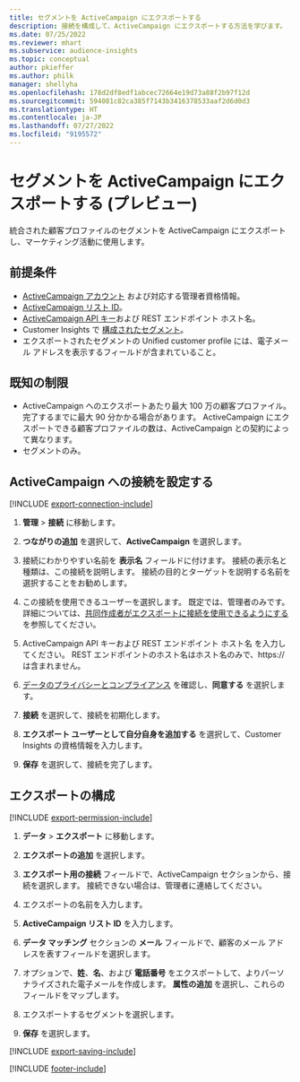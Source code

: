 ```yaml
---
title: セグメントを ActiveCampaign にエクスポートする
description: 接続を構成して、ActiveCampaign にエクスポートする方法を学びます。
ms.date: 07/25/2022
ms.reviewer: mhart
ms.subservice: audience-insights
ms.topic: conceptual
author: pkieffer
ms.author: philk
manager: shellyha
ms.openlocfilehash: 178d2df8edf1abcec72664e19d73a88f2b97f12d
ms.sourcegitcommit: 594081c82ca385f7143b3416378533aaf2d6d0d3
ms.translationtype: HT
ms.contentlocale: ja-JP
ms.lasthandoff: 07/27/2022
ms.locfileid: "9195572"
---
```

# <a name="export-segments-to-activecampaign-preview"></a>セグメントを ActiveCampaign にエクスポートする (プレビュー)

統合された顧客プロファイルのセグメントを ActiveCampaign にエクスポートし、マーケティング活動に使用します。

## <a name="prerequisites"></a>前提条件

- [ActiveCampaign アカウント](https://www.activecampaign.com/) および対応する管理者資格情報。
- [ActiveCampaign リスト ID](https://help.activecampaign.com/hc/articles/360000030559-How-to-create-a-list-in-ActiveCampaign)。
- [ActiveCampaign API キー](https://help.activecampaign.com/hc/articles/207317590-Getting-started-with-the-API#how-to-obtain-your-activecampaign-api-url-and-key)および REST エンドポイント ホスト名。
- Customer Insights で [構成されたセグメント](segments.md)。
- エクスポートされたセグメントの Unified customer profile には、電子メール アドレスを表示するフィールドが含まれていること。

## <a name="known-limitations"></a>既知の制限

- ActiveCampaign へのエクスポートあたり最大 100 万の顧客プロファイル。完了するまでに最大 90 分かかる場合があります。 ActiveCampaign にエクスポートできる顧客プロファイルの数は、ActiveCampaign との契約によって異なります。
- セグメントのみ。

## <a name="set-up-connection-to-activecampaign"></a>ActiveCampaign への接続を設定する

[!INCLUDE [export-connection-include](includes/export-connection-admn.md)]

1. **管理** > **接続** に移動します。

1. **つながりの追加** を選択して、**ActiveCampaign** を選択します。

1. 接続にわかりやすい名前を **表示名** フィールドに付けます。 接続の表示名と種類は、この接続を説明します。 接続の目的とターゲットを説明する名前を選択することをお勧めします。

1. この接続を使用できるユーザーを選択します。 既定では、管理者のみです。 詳細については、[共同作成者がエクスポートに接続を使用できるようにする](connections.md#allow-contributors-to-use-a-connection-for-exports) を参照してください。

1. ActiveCampaign API キーおよび REST エンドポイント ホスト名 を入力してください。 REST エンドポイントのホスト名はホスト名のみで、https:// は含まれません。

1. [データのプライバシーとコンプライアンス](connections.md#data-privacy-and-compliance) を確認し、**同意する** を選択します。

1. **接続** を選択して、接続を初期化します。

1. **エクスポート ユーザーとして自分自身を追加する** を選択して、Customer Insights の資格情報を入力します。

1. **保存** を選択して、接続を完了します。

## <a name="configure-an-export"></a>エクスポートの構成

[!INCLUDE [export-permission-include](includes/export-permission.md)]

1. **データ** > **エクスポート** に移動します。

1. **エクスポートの追加** を選択します。

1. **エクスポート用の接続** フィールドで、ActiveCampaign セクションから、接続を選択します。 接続できない場合は、管理者に連絡してください。

1. エクスポートの名前を入力します。

1. **ActiveCampaign リスト ID** を入力します。

1. **データ マッチング** セクションの **メール** フィールドで、顧客のメール アドレスを表すフィールドを選択します。

1. オプションで、**姓**、**名**、および **電話番号** をエクスポートして、よりパーソナライズされた電子メールを作成します。 **属性の追加** を選択し、これらのフィールドをマップします。

1. エクスポートするセグメントを選択します。

1. **保存** を選択します。

[!INCLUDE [export-saving-include](includes/export-saving.md)]

[!INCLUDE [footer-include](includes/footer-banner.md)]
